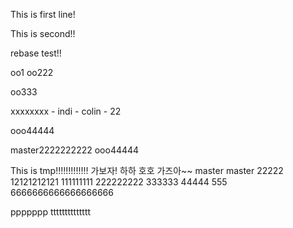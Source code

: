 This is first line!

This is second!!

rebase test!!

oo1
oo222

oo333

xxxxxxxx - indi - colin - 22

ooo44444

master2222222222
ooo44444

This is tmp!!!!!!!!!!!!!
가보자! 하하 호호  가즈아~~
master
master 22222
12121212121
111111111
222222222
333333
44444
555
6666666666666666666

ppppppp
tttttttttttttt